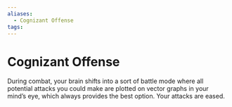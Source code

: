 ```yaml
---
aliases:
  - Cognizant Offense
tags:
---
```


# Cognizant Offense

During combat, your brain shifts into a sort of battle mode where all potential attacks you could make are plotted on vector graphs in your mind’s eye, which always provides the best option. Your attacks are eased.
